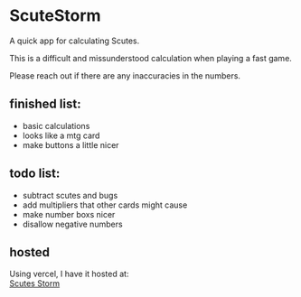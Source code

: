 # ScuteStorm

A quick app for calculating Scutes.

This is a difficult and missunderstood calculation when playing a fast game. 

Please reach out if there are any inaccuracies in the numbers.

## finished list:

- basic calculations
- looks like a mtg card
- make buttons a little nicer

## todo list:

- subtract scutes and bugs
- add multipliers that other cards might cause
- make number boxs nicer
- disallow negative numbers

## hosted

Using vercel, I have it hosted at:  
[Scutes Storm](https://www.scutes.schoonover.codes)
